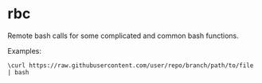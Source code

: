 # rbc
Remote bash calls for some complicated and common bash functions.

Examples:
```shell
\curl https://raw.githubusercontent.com/user/repo/branch/path/to/file | bash
```
